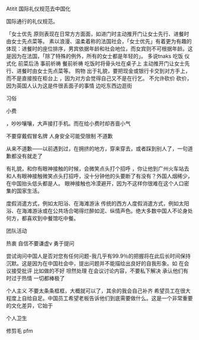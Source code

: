 Atitit 国际礼仪规范去中国化

国际通行的礼仪规范。

「女士优先
原则表现在日常方方面面，如进门时主动推开门让女士先行、进餐时由女士先点菜等。
素以浪漫、温柔着称的法国社会，「女士优先」有着更为有趣的体现：进餐时的座位排序，男宾依据年龄和社会地位，而女宾则不可根据年龄。这是因为在法国，「除了特殊的例外，所有的女士都是年轻的」。
多说tnaks
吃饭 仪式化 前菜后汤
事前祈祷 餐前祈祷
吃饭时将骨头吐在桌子上
主动推开门让女士先行、进餐时由女士先点菜等。
购物
出于礼貌，要把现金或银行卡交到对方手上，而不是直接按在柜台上
，因为对方会觉得自己又不是在行乞。
不允许砍价
砍价，因为英国人认为这是件很丢面子的事情
边吃东西边逛街

习俗

小费

，吵吵嚷嚷，大声接打手机。而在给小费时却吝啬小气

不要穿戴假冒名牌 人身安全可能受限制
不道歉

从来不道歉——以前遇到过，在拥挤的地方，穿来穿去，或者踩到别人了，一句道歉都没有就走了

有礼貌，和你有眼神接触的时候，会微笑点头打个招呼
，你让他到广州火车站去和人有眼神接触微笑点头打招呼，没十分钟他的头要断了有没有？外国人烟稀少，在中国抬头低头都是人。
眼神接触也冷漠避开，因为不这样你很难在这个人口密集的国家生活。

度假消遣方式，例如太阳浴、在海滩游泳
传统的西方人度假消遣方式，例如太阳浴、在海滩游泳或在公共场合喝得烂醉如泥、纵情声色。绝大多数中国人不论身处何方，都喜欢到中餐馆吃中餐。


团队活动

热衷
自信不要谦虚v
勇于提问

尝试询问中国人是否对您有任何问题-我几乎有99.9％的把握将在此后长时间保持沉默。这是因为在中国社会中，提出问题并不能描绘出良好的自我形象。如
在会议接受批评 比如做的不好 坦然处理
在会议讨论内容，不要私下解决
承认他们有时过于热情 一切都棒极了

个人主义 不要太条条框框，大概就可以了，其余的我会自己补齐
希望员工在很大程度上自给自足。中国员工希望老板告诉他们到底需要做什么。这是一个非常重要的文化差异，它始于

个人卫生

修剪毛
pfm
